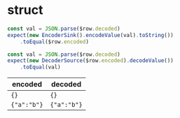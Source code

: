 # struct

```js
const val = JSON.parse($row.decoded)
expect(new EncoderSink().encodeValue(val).toString())
    .toEqual($row.encoded)
```

```js
const val = JSON.parse($row.decoded)
expect(new DecoderSource($row.encoded).decodeValue())
	.toEqual(val)
```

| encoded | decoded |
| ------ | ----- |
| `{}` | `{}` |
| `{"a":"b"}` | `{"a":"b"}` |
